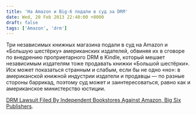 ```yaml
---
title: 'На Amazon и Big-6 подали в суд за DRM'
date: Wed, 20 Feb 2013 22:40:00 +0000
draft: false
tags: ['Amazon', 'drm']
---
```


Три независимых книжных магазина подали в суд на Amazon и «Большую шестёрку» американских издателей, обвиняя их в сговоре по внедрению проприетарного DRM в Kindle, который мешает независимым издателям тоже продавать книжки «Большой шестёрки». Иск может показаться странным и слабым, если бы не одно «но»: в американской книжной индустрии издатели и продавцы — по разные стороны баррикад, поэтому суд может и заинтересоваться, равно как и американское министерство юстиции.

[DRM Lawsuit Filed By Independent Bookstores Against Amazon, Big Six Publishers](http://www.huffingtonpost.com/2013/02/20/drm-lawsuit-independent-bookstores-amazon_n_2727519.html?ncid=edlinkusaolp00000003).